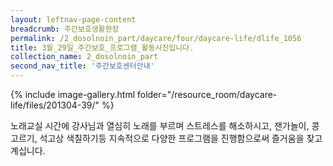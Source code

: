 ```yaml
--- 
layout: leftnav-page-content 
breadcrumb: 주간보호생활현장 
permalink: /2_dosolnoin_part/daycare/four/daycare-life/dlife_1056
title: 3월_29일_주간보호_프로그램_활동사진입니다.
collection_name: 2_dosolnoin_part
second_nav_title: '주간보호센터안내' 
---
```

{% include image-gallery.html folder="/resource_room/daycare-life/files/201304-39/" %}



노래교실 시간에 강사님과 열심히 노래를 부르며 스트레스를 해소하시고,
잰가놀이, 콩고르기, 석고상 색칠하기등 지속적으로 다양한 프로그램을
진행함으로써 즐거움을 찾고 계십니다.